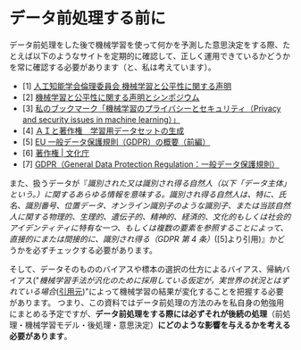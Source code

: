 ﻿# データ前処理する前に

データ前処理をした後で機械学習を使って何かを予測した意思決定をする際、たとえば以下のようなサイトを定期的に確認して、正しく運用できているかどうかを常に確認する必要があります（と、私は考えています）。

- [1] [人工知能学会倫理委員会 機械学習と公平性に関する声明](http://ai-elsi.org/archives/888)
- [2] [機械学習と公平性に関する声明とシンポジウム](http://ai-elsi.org/archives/898)
- [3] [私のブックマーク「機械学習のプライバシーとセキュリティ（Privacy and security issues in machine learning）」](https://www.ai-gakkai.or.jp/resource/my-bookmark/my-bookmark_vol32-no5/)
- [4] [ＡＩと著作権　学習用データセットの生成](http://www.uit-patent.or.jp/%EF%BD%81%EF%BD%89%E3%81%A8%E8%91%97%E4%BD%9C%E6%A8%A9-2/%EF%BD%81%EF%BD%89%E3%81%A8%E8%91%97%E4%BD%9C%E6%A8%A9/)
- [5] [EU 一般データ保護規則（GDPR）の概要（前編）](https://www.intellilink.co.jp/article/column/security-gdpr01.html)
- [6] [著作権 | 文化庁](https://www.bunka.go.jp/seisaku/chosakuken/)
- [7] [GDPR（General Data Protection Regulation：一般データ保護規則）](https://www.ppc.go.jp/enforcement/infoprovision/laws/GDPR/)

また、扱うデータが『_識別された又は識別され得る自然人（以下「データ主体」という。）に関するあらゆる情報を意味する。識別され得る自然人は、特に、氏名、識別番号、位置データ、オンライン識別子のような識別子、または当該自然人に関する物理的、生理的、遺伝子的、精神的、経済的、文化的もしくは社会的アイデンティティに特有な一つ、もしくは複数の要素を参照することによって、直接的にまたは間接的に、識別され得る（GDPR 第 4 条）_([5]より引用)』かどうかを必ずチェックする必要があります。

そして、データそのもののバイアスや標本の選択の仕方によるバイアス、帰納バイアス("_機械学習手法が汎化のために採用している仮定が，実世界の状況とはずれている場合_([引用元](http://ai-elsi.org/wp-content/uploads/2020/01/20200109-fairness_sympo.pdf))"によって機械学習の結果が変化することを把握する必要があります。
つまり、この資料ではデータ前処理の方法のみを私自身の勉強用にまとめる予定ですが、**データ前処理をする際には必ずそれが後続の処理**（前処理・機械学習モデル・後処理・意思決定）**にどのような影響を与えるかを考える必要があります**。
